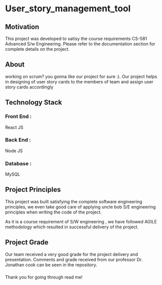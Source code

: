 # User_story_management_tool

## Motivation
This project was developed to satisy the course requirements CS-581 Advanced S/w Engineering. Please refer to the documentation section for complete details on the  project.

## About
working on scrum? you gonna like our project for sure :). Our project helps in designing of user story cards to the members of team and assign user story cards accordingly

## Technology Stack 

### Front End : 
React JS

### Back End :
Node JS

### Database :
MySQL

## Project Principles
This project was built satisfying the complete software engineering principles, we even take good care of applying uncle bob S/E engineering principles when writing the code of the project.

As it is a course requirement of S/W engineering , we have followed AGILE methodology which resulted in successful delivery of the project.


## Project Grade

Our team received a very good grade for the project delivery and presentation. Comments and grade received from our professor Dr. Jonathan cook can be seen in the repository.

###
Thank you for going through read me!
